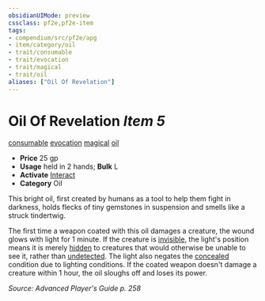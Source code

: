 ```yaml
---
obsidianUIMode: preview
cssclass: pf2e,pf2e-item
tags:
- compendium/src/pf2e/apg
- item/category/oil
- trait/consumable
- trait/evocation
- trait/magical
- trait/oil
aliases: ["Oil Of Revelation"]
---
```

# Oil Of Revelation *Item 5*  
[consumable](rules/traits/consumable.md "Consumable Item Trait")  [evocation](rules/traits/evocation.md "Evocation School Trait")  [magical](rules/traits/magical.md "Magical Item Trait")  [oil](rules/traits/oil.md "Oil Item Trait")  

- **Price** 25 gp
- **Usage** held in 2 hands; **Bulk** L
- **Activate** [Interact](rules/actions/interact.md)
- **Category** Oil

This bright oil, first created by humans as a tool to help them fight in darkness, holds flecks of tiny gemstones in suspension and smells like a struck tindertwig.

The first time a weapon coated with this oil damages a creature, the wound glows with light for 1 minute. If the creature is [invisible](rules/conditions.md#Invisible), the light's position means it is merely [hidden](rules/conditions.md#Hidden) to creatures that would otherwise be unable to see it, rather than [undetected](rules/conditions.md#Undetected). The light also negates the [concealed](rules/conditions.md#Concealed) condition due to lighting conditions. If the coated weapon doesn't damage a creature within 1 hour, the oil sloughs off and loses its power.

*Source: Advanced Player's Guide p. 258*